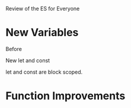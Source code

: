 

Review of the ES for Everyone 


#  New Variables

Before 


New let and const

let and const are block scoped.


# Function Improvements
